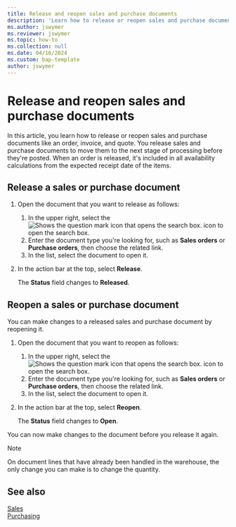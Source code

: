 ```yaml
---
title: Release and reopen sales and purchase documents
description: 'Learn how to release or reopen sales and purchase documents like order, invoices, and quotes.'
ms.author: jswymer
ms.reviewer: jswymer
ms.topic: how-to
ms.collection: null
ms.date: 04/16/2024
ms.custom: bap-template
author: jswymer
---
```


# Release and reopen sales and purchase documents

In this article, you learn how to release or reopen sales and purchase documents like an order, invoice, and quote. You release sales and purchase documents to move them to the next stage of processing before they're posted. When an order is released, it's included in all availability calculations from the expected receipt date of the items.

## Release a sales or purchase document

1. Open the document that you want to release as follows:

   1. In the upper right, select the ![Shows the question mark icon that opens the search box.](media/ui-search/search_small.png) icon to open the search box.
   1. Enter the document type you're looking for, such as **Sales orders** or **Purchase orders**, then choose the related link.
   1. In the list, select the document to open it.
1. In the action bar at the top, select **Release**.

   The **Status** field changes to **Released**.

## Reopen a sales or purchase document

You can make changes to a released sales and purchase document by reopening it.

1. Open the document that you want to reopen as follows:

   1. In the upper right, select the ![Shows the question mark icon that opens the search box.](media/ui-search/search_small.png) icon to open the search box.
   1. Enter the document type you're looking for, such as **Sales orders** or **Purchase orders**, then choose the related link.
   1. In the list, select the document to open it.
1. In the action bar at the top, select **Reopen**.

   The **Status** field changes to **Open**.

You can now make changes to the document before you release it again.

> [!NOTE]
> On document lines that have already been handled in the warehouse, the only change you can make is to change the quantity.

## See also 
  
[Sales](sales-manage-sales.md)  
[Purchasing](purchasing-manage-purchasing.md)  